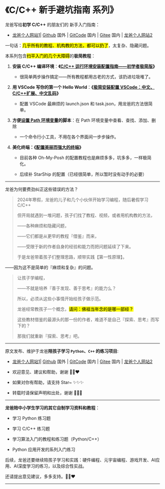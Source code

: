 # 《C/C++ 新手避坑指南 系列》

龙爸写给**初学 C/C++** 的朋友们的 新手入门指南：

+ [龙爸个人网站1](https://coffeedrunk.cn/archives/Cpp_Beginner_Guide)| [Github](https://github.com/LoongBa/Cpp_Beginner_Guide) 国外 | [GitCode](https://gitcode.com/LoongBa/Cpp_Beginner_Guide) 国内 | [Gitee](https://gitee.com/LoongBa/Cpp_Beginner_Guide) 国内 | [龙爸个人网站2](https://loongba.cn/archives/Cpp_Beginner_Guide)

一句话：<mark>几乎所有的教程、机构教的方法，都可以扔了</mark>，太复杂、隐藏问题。

> 

本系列包含<mark>扫平入门的几个大障碍</mark>的**极简教程**：

1. **安装 C/C++ 编译环境**：**《[C/C++ 运行环境安装配置指南——初学者极简版](/loongba/Cpp_Beginner_Guide/tree/main/Cpp_Step_1_GCC_GPP_GDB)》**
   
   + 很简单两步操作搞定——所有教程都用古老的方式，该扔进垃圾堆了。

2. **用 VSCode 写你的第一个 Hello World**：**《[极简安装配置 VSCode：中文、C/C++扩展、中文乱码](/loongba/Cpp_Beginner_Guide/tree/main/Cpp_Step_2_VSCode_HelloWorld)》**
   
   + 配置 VSCode 最麻烦的 launch.json 和 task.json，用龙爸的方法很简单。

3. **方便[设置 Path 环境变量](/loongba/Cpp_Beginner_Guide/tree/main/SetEnvPath)的脚本**：在 Path 环境变量中查看、查找、添加、删除
   
   + 一个命令行小工具，不用在各个界面间一步步操作。

4. **美化终端：《[配置美丽而强大的终端](/loongba/Cpp_Beginner_Guide/tree/main/Beautiful_Terminal)》**
   
   + 目前各种 Oh-My-Posh 的配置教程也是麻烦多多，坑多多，一样极简化。
   
   + 后续补 StarShip 的配置（已经很简单，所以暂时没有动手的必要）

---

龙爸为何要费劲纠正这些错误的方法？

> 2024年寒假，龙爸的儿子和几个小伙伴开始学习编程，随后暑假学习 C/C++
> 
> 但开局就遇到一堆问题，孩子们找了教程、视频，或者用机构教的方法，
> 
> ——各种麻烦和隐藏问题，
> 
> ——它们都是从更早的教程『借鉴』而来，
> 
> ——受限于新的作者自身的经验和能力而把问题延续了下来。
> 
> 于是龙爸带着孩子们整理思路，顺带实践【第一性原理】。

——因为这不是简单的『麻烦和复杂』的问题。

> 让孩子学编程，
> 
> ——不就是培养『善于发现、善于思考』的能力么？
> 
> 所以，必须从这些小事情开始给孩子做示范。
> 
> 龙爸经常教孩子一个概念，<mark>请问：佛祖当年念的是哪一部经？</mark>
> 
> 这些教材借鉴的最源头的那一份的作者，难道不是自己『探索、思考』而写下的？
> 
> 那我们就重新『探索、思考』吧。

---

原文发布、维护于龙爸**陪孩子学习 `Python`、`C++` 的练习项目**:

- [龙爸个人网站1](https://coffeedrunk.cn/archives/Cpp_Beginner_Guide)| [Github](https://github.com/LoongBa/Cpp_Beginner_Guide) 国外 | [GitCode](https://gitcode.com/LoongBa/Cpp_Beginner_Guide) 国内 | [Gitee](https://gitee.com/LoongBa/Cpp_Beginner_Guide) 国内 | [龙爸个人网站2](https://loongba.cn/archives/Cpp_Beginner_Guide)

- 欢迎意见、建议和帮助，谢谢 🥰💕❤️

- 如果对你有帮助，请支持 Star~ ✨✨✨

- 转载时请保留声明和出处，谢谢 🤝🤝🤝

---

**龙爸陪中小学生学习的其它自制学习资料和教程**：

- 学习 Python 练习题

- 学习 C/C++ 练习题

- 学习算法入门的教程和练习题（Python/C++）

- Python 应用开发的系列入门练习

后续，龙爸还要继续陪孩子学习和实践：硬件编程、元宇宙编程、游戏开发、AI应用、AI深度学习的练习，以及综合性实战。

还请提出意见建议，多多支持。🥰💕❤️

- ---